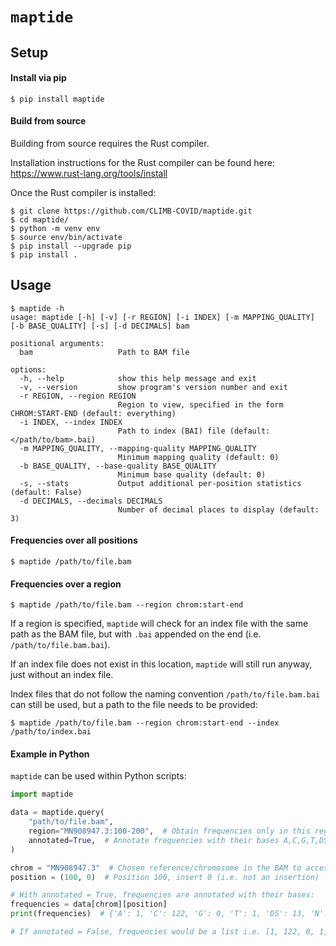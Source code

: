# `maptide`

## Setup
#### Install via pip
```
$ pip install maptide
```

#### Build from source
Building from source requires the Rust compiler.

Installation instructions for the Rust compiler can be found here: https://www.rust-lang.org/tools/install

Once the Rust compiler is installed:
```
$ git clone https://github.com/CLIMB-COVID/maptide.git
$ cd maptide/
$ python -m venv env
$ source env/bin/activate
$ pip install --upgrade pip
$ pip install .
```

## Usage
```
$ maptide -h
usage: maptide [-h] [-v] [-r REGION] [-i INDEX] [-m MAPPING_QUALITY] [-b BASE_QUALITY] [-s] [-d DECIMALS] bam

positional arguments:
  bam                   Path to BAM file

options:
  -h, --help            show this help message and exit
  -v, --version         show program's version number and exit
  -r REGION, --region REGION
                        Region to view, specified in the form CHROM:START-END (default: everything)
  -i INDEX, --index INDEX
                        Path to index (BAI) file (default: </path/to/bam>.bai)
  -m MAPPING_QUALITY, --mapping-quality MAPPING_QUALITY
                        Minimum mapping quality (default: 0)
  -b BASE_QUALITY, --base-quality BASE_QUALITY
                        Minimum base quality (default: 0)
  -s, --stats           Output additional per-position statistics (default: False)
  -d DECIMALS, --decimals DECIMALS
                        Number of decimal places to display (default: 3)
```

#### Frequencies over all positions
```
$ maptide /path/to/file.bam
```

#### Frequencies over a region
```
$ maptide /path/to/file.bam --region chrom:start-end
```
If a region is specified, `maptide` will check for an index file with the same path as the BAM file, but with `.bai` appended on the end (i.e. `/path/to/file.bam.bai`).

If an index file does not exist in this location, `maptide` will still run anyway, just without an index file.

Index files that do not follow the naming convention `/path/to/file.bam.bai` can still be used, but a path to the file needs to be provided:
```
$ maptide /path/to/file.bam --region chrom:start-end --index /path/to/index.bai
```

#### Example in Python
`maptide` can be used within Python scripts:

```python
import maptide

data = maptide.query(
    "path/to/file.bam",
    region="MN908947.3:100-200",  # Obtain frequencies only in this region
    annotated=True,  # Annotate frequencies with their bases A,C,G,T,DS,N
)

chrom = "MN908947.3"  # Chosen reference/chromosome in the BAM to access
position = (100, 0)  # Position 100, insert 0 (i.e. not an insertion)

# With annotated = True, frequencies are annotated with their bases:
frequencies = data[chrom][position]
print(frequencies)  # {'A': 1, 'C': 122, 'G': 0, 'T': 1, 'DS': 13, 'N': 0}

# If annotated = False, frequencies would be a list i.e. [1, 122, 0, 1, 13, 0]
```